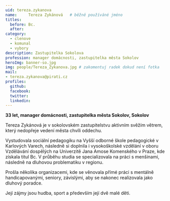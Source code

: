 ```yaml
---
uid: tereza.zykanova
name:     Tereza Zykánová  	# běžně používáné jméno
titles:
  before: Bc.
  after:
category:
  - clenove
  - komunal
  - vybory
description: Zastupitelka Sokolova
profession: manager domácnosti, zastupitelka města Sokolov
heroImg: banner-so.jpg
img: people/Tereza_Zykanova.jpg # zakomentuj radek dokud není fotka
mail:
- tereza.zykanova@pirati.cz
profiles:
  github:
  facebook:
  twitter:
  linkedin:
---
```

**33 let, manager domácnosti, zastupitelka města Sokolov, Sokolov**

Tereza Zykánová je v sokolovském zastupitelstvu aktivním svěžím větrem, který nedopřeje vedení města chvíli oddechu.

Vystudovala sociální pedagogiku na Vyšší odborné škole pedagogické v Karlových Varech, následně si doplnila i vysokoškolské vzdělání v oboru Vzdělávání dospělých na Univerzitě Jana Amose Komenského v Praze, kde získala titul Bc. V průběhu studia se specializovala na práci s menšinami, následně na dluhovou problematiku v regionu.

Prošla několika organizacemi, kde se věnovala přímé práci s mentálně handicapovanými, seniory, závislými, aby se nakonec realizovala jako dluhový poradce.

Její zájmy jsou hudba, sport a především její dvě malé děti.
